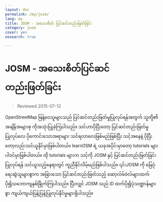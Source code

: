```yaml
---
layout: doc
permalink: /my/josm/
lang: my
title: JOSM - အသေးစိတ် ပြင်ဆင်တည်းဖြတ်ခြင်း
category: josm
cover: yes
nosearch: true

---
```


JOSM - အသေးစိတ်ပြင်ဆင်တည်းဖြတ်ခြင်း
================

> Reviewed 2015-07-12  

OpenStreetMap ဖြန့်ဝေသူများသည် ပြင်ဆင်တည်းဖြတ်မှုပြုလုပ်ရန်အတွက် သူတို့၏ အချိန်အများစု ကိုအသုံးပြုခဲ့ကြပါသည်။ သင်ဟာပိုပြီးတော့
ပြင်ဆင်တည်းဖြတ်မှုပြုလုပ်လေ ပိုကောင်းသောအရာများ သင်ရလာလေဖြစ်မည်ဖြစ်ပြီး သင့်အနေနဲ့ ပိုပြီးတော့လည်းသင်ယူနိုင်မှာဖြစ်ပါတယ်။ learnOSM ရဲ့ ယခုအပိုင်းမှာတော့
tutorials များပါဝင်မှာဖြစ်ပါတယ်။ ထို tutorials များက သင့်ကို JOSM နှင့် ပြင်ဆင်တည်းဖြတ်ခြင်း ပြုလုပ်ရန် သင်ယူသည့်နေရာတွင် ကူညီနိုင်လိမ့်မည်ဖြစ်ပါသည်။ ၎င်းJOSM ကို မြေပုံရေးဆွဲသူများစွာက အခြားသော ပြင်ဆင်တည်းဖြတ်သည့် ဆော့လ်ဖ်ဝဲလ်များထက် ပို၍သဘောကျနှစ်ခြိုက်ကြပါသည်။ ပြီးလျှင် JOSM သည် iD ထက်ပို၍ပုံသဏ္ဍာန်များစွာ ကျယ်ကျယ်ပြန့်ပြန့်ပြုလုပ်နိုင်မှုများရှိပါသည်။